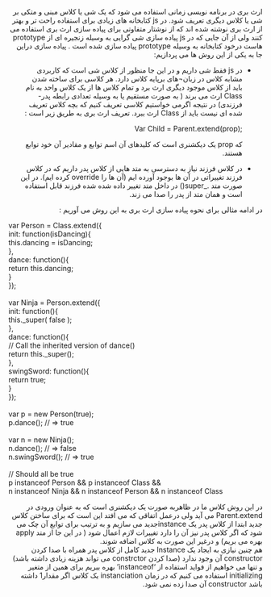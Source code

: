 <html>
 <head>
 <style>
  @font-face{
    font-family: 'myFont';
    src: url('BNazanin.ttf');
  }
  body{
  direction: rtl;
  }
  </style>
 </head>
 <body>
  <p>
ارث بری در برنامه نویسی زمانی استفاده می شود که یک شی یا کلاس مبنی و متکی بر شی یا کلاس دیگری تعریف شود. در js کتابخانه های زیادی برای استفاده راحت تر و بهتر از ارث بری نوشته شده اند که از نوشتار متفاوتی برای پیاده سازی ارث بری استفاده می کنند ولی از آن جایی که در js پیاده سازی شی گرایی به وسیله زنجیره ای از prototype هاست درخود کتابخانه به وسیله prototype پیاده سازی شده است . پیاده سازی  دراین جا به یکی از این روش ها می پردازیم:  
  </p>
  <ul>
  <li>
  <p>
در js فقط شی داریم و در این جا منظور از کلاس شی است که کاربردی مشابه کلاس در زبان¬های برپایه کلاس دارد. هر کلاسی برای ساخته شدن باید از کلاس موجود دیگری ارث برد و تمام کلاس ها از یک کلاس واحد به نام Class ارث می برند ( به صورت مستقیم یا به وسیله تعدادی رابطه پدر-فرزندی) در نتیجه اگرمی خواستیم کلاسی تعریف کنیم که بچه کلاس تعریف شده ای نیست باید از Class ارث ببرد. تعریف ارث بری به طریق زیر است :
  </p>
  <p style="direction: ltr; !important">
   Var Child = Parent.extend(prop);
  </p>
  <p>
  که prop یک دیکشنری است که کلیدهای آن اسم توابع و مقادیر آن خود توابع هستند.
  </p>
  </li>
  <li>
  <p>
در کلاس فرزند نیاز به دسترسی به متد هایی از کلاس پدر داریم که در کلاس فرزند تغییراتی در آن ها بوجود آورده ایم (آن ها را override کرده ایم). در این صورت متد ._super() در داخل متد تغییر داده شده شده فرزند قابل استفاده است و همان متد از پدر را صدا می زند.
  </p>
  </li>
  </ul>
  <p>
در ادامه مثالی برای نحوه پیاده سازی ارث بری به این روش می آوریم :
</p>
 <p  style="direction: ltr;">
  var Person = Class.extend({<br>
  init: function(isDancing){<br>
    this.dancing = isDancing;<br>
  },<br>
  dance: function(){<br>
    return this.dancing;<br>
  }<br>
});<br>
 <br>
var Ninja = Person.extend({<br>
  init: function(){<br>
    this._super( false );<br>
  },<br>
  dance: function(){<br>
    // Call the inherited version of dance()<br>
    return this._super();<br>
  },<br>
  swingSword: function(){<br>
    return true;<br>
  }<br>
});<br>
 <br>
var p = new Person(true);<br>
p.dance(); // => true<br>
  <br>
var n = new Ninja();<br>
n.dance(); // => false<br>
n.swingSword(); // => true<br>
 <br>
// Should all be true<br>
p instanceof Person && p instanceof Class &&<br>
n instanceof Ninja && n instanceof Person && n instanceof Class<br>
  </p>
 <p>
 در این روش کلاس ما در ظاهربه صورت یک دیکشنری است که به عنوان ورودی در Parent.extend می آید ولی درعمل اتفاقی که می افتد این است که برای ساختن کلاس جدید ابتدا از کلاس پدر یک instanceجدید می سازیم و به ترتیب برای توابع آن چک می شود که اگر کلاس پدر نیز آن را دارد تغییرات لازم اعمال شود ( در این جا از متد apply بهره می بریم) و درغیر این صورت به کلاس اضافه شوند.
<br>
هم چنین نیازی به ایجاد یک Instance جدید کامل از کلاس پدر همراه با صدا کردن constructor آن وجود ندارد (صدا کردن constrctor می تواند هزینه زیادی داشته باشد) و تنها می خواهیم از فواید استفاده از ‘instanceof’ بهره ببریم برای همین از متغیر initializing استفاده می کنیم که در زمان instanciation یک کلاس اگر مقدار1 داشته باشد constructor آن صدا زده نمی شود.  
 </p>
 </body>
